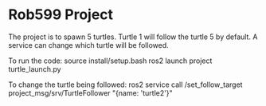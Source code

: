 # Rob599 Project 
The project is to spawn 5 turtles. Turtle 1 will follow the turtle 5 by default. A service can change which turtle will be followed. 

To run the code:
source install/setup.bash 
ros2 launch project turtle_launch.py

To change the turtle being followed: 
ros2 service call /set_follow_target project_msg/srv/TurtleFollower "{name: 'turtle2'}"

